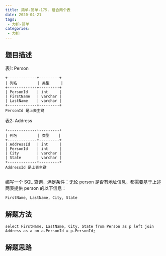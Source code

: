 ```yaml
---
title: 简单-简单-175. 组合两个表
date: 2020-04-21
tags:
 - 力扣-简单
categories: 
 - 力扣
---
```

## 题目描述
表1: Person

```
+-------------+---------+
| 列名         | 类型     |
+-------------+---------+
| PersonId    | int     |
| FirstName   | varchar |
| LastName    | varchar |
+-------------+---------+
PersonId 是上表主键

```
表2: Address
```
+-------------+---------+
| 列名         | 类型    |
+-------------+---------+
| AddressId   | int     |
| PersonId    | int     |
| City        | varchar |
| State       | varchar |
+-------------+---------+
AddressId 是上表主键


```
编写一个 SQL 查询，满足条件：无论 person 是否有地址信息，都需要基于上述两表提供 person 的以下信息：
```
FirstName, LastName, City, State
```
## 解题方法

```
select FirstName, LastName, City, State from Person as p left join Address as a on a.PersonId = p.PersonId;
```
## 解题思路
